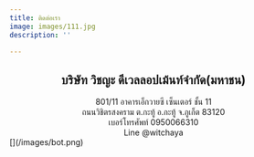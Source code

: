 ```yaml
---
title: ติดต่อเรา
image: images/111.jpg
description: ''

---
```

## <center>บริษัท วิชญะ ดีเวลลอปเม้นท์จํากัด(มหาชน)</center>

<center>801/11 อาคารเอ็กวายซี เซ็นเตอร์ ชั้น 11</center>

<center>ถนนวิชิตรสงคราม ต.กะทู้ อ.กะทู้  จ.ภูเก็ต 83120</center>

<center>เบอร์โทรศัพท์ 0950066310</center>

<center>Line @witchaya</center>

</center>[](/images/bot.png)</center>